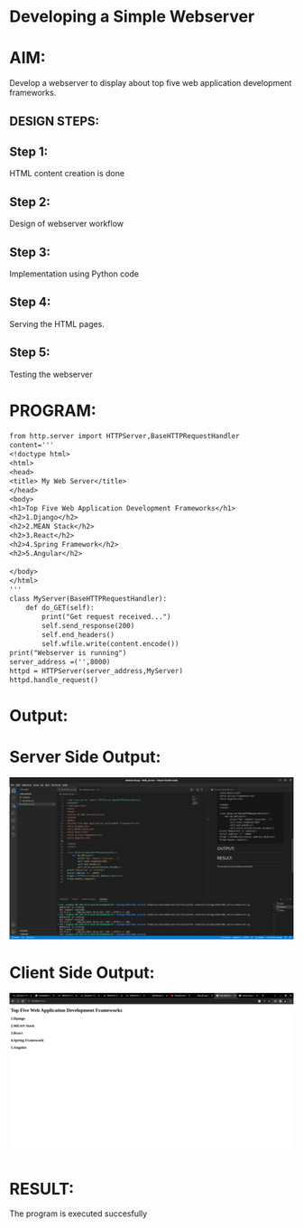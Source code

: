# Developing a Simple Webserver

# AIM:

Develop a webserver to display about top five web application development frameworks.

## DESIGN STEPS:

## Step 1:

HTML content creation is done

## Step 2:

Design of webserver workflow

## Step 3:

Implementation using Python code

## Step 4:

Serving the HTML pages.

## Step 5:

Testing the webserver

# PROGRAM:
```
from http.server import HTTPServer,BaseHTTPRequestHandler
content='''
<!doctype html>
<html>
<head>
<title> My Web Server</title>
</head>
<body>
<h1>Top Five Web Application Development Frameworks</h1>
<h2>1.Django</h2>
<h2>2.MEAN Stack</h2>
<h2>3.React</h2>
<h2>4.Spring Framework</h2>
<h2>5.Angular</h2>

</body>
</html>
'''
class MyServer(BaseHTTPRequestHandler):
    def do_GET(self):
        print("Get request received...")
        self.send_response(200)        
        self.end_headers()
        self.wfile.write(content.encode())
print("Webserver is running") 
server_address =('',8000)
httpd = HTTPServer(server_address,MyServer)
httpd.handle_request()
```

# Output:
# Server Side Output:
![GitHub Logo](/images/server.png)
# Client Side Output:
![GitHub Logo](/images/client.png)
# RESULT:

The program is executed succesfully
